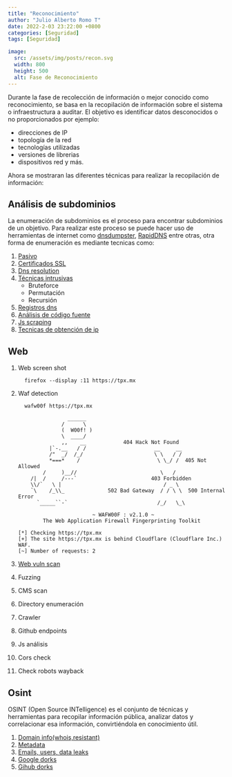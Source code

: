 ```yaml
---
title: "Reconocimiento"
author: "Julio Alberto Romo T"
date: 2022-2-03 23:22:00 +0800
categories: [Seguridad]
tags: [Seguridad]

image:
  src: /assets/img/posts/recon.svg
  width: 800
  height: 500
  alt: Fase de Reconocimiento
---
```


Durante la fase de recolección de información o mejor conocido como reconocimiento, se basa en la recopilación de información sobre el sistema o infraestructura a auditar. El objetivo es identificar datos desconocidos o no proporcionados por ejemplo:

* direcciones de IP
* topología de la red
* tecnologías utilizadas
* versiones de librerias
* dispositivos red y más.

Ahora se mostraran las diferentes técnicas para realizar la recopilación de información:

## Análisis de subdominios

La enumeración de subdominios es el proceso para encontrar subdominios de un objetivo.
Para realizar este proceso se puede hacer uso de herramientas de internet como [dnsdumpster](https://dnsdumpster.com/), [RapidDNS](rapiddns.io/) entre otras, otra forma de enumeración es mediante tecnicas como:

1. [Pasivo](/posts/analisis-subdominios/#pasivo)
2. [Certificados SSL](/posts/analisis-subdominios/#certificados-ssl)
3. [Dns resolution](/posts/analisis-subdominios/#dns-resolution)
4. [Técnicas intrusivas](/posts/analisis-subdominios/#técnicas-intrusivas)
   * Bruteforce
   * Permutación
   * Recursión
5. [Registros dns](/posts/analisis-subdominios/registros-dns)
6. [Análisis de código fuente](/posts/analisis-subdominios/#análisis-de-código-fuente)
7. [Js scraping](/posts/analisis-subdominios/#js-scraping)
8. [Tecnicas de obtención de ip](/posts/analisis-subdominios/#tecnicas-de-obtención-de-ip)
  
## Web

1. Web screen shot

    ```console
      firefox --display :11 https://tpx.mx
    ```

2. Waf detection

    ```console
      wafw00f https://tpx.mx
          
                    ______
                  /      \
                  (  W00f! )
                  \  ____/
                  ,,    __            404 Hack Not Found
              |`-.__   / /                      __     __
              /"  _/  /_/                       \ \   / /
              *===*    /                         \ \_/ /  405 Not Allowed
            /     )__//                           \   /
        /|  /     /---`                        403 Forbidden
        \\/`   \ |                                 / _ \
        `\    /_\\_              502 Bad Gateway  / / \ \  500 Internal Error
          `_____``-`                             /_/   \_\

                            ~ WAFW00F : v2.1.0 ~
            The Web Application Firewall Fingerprinting Toolkit
        
    [*] Checking https://tpx.mx
    [+] The site https://tpx.mx is behind Cloudflare (Cloudflare Inc.) WAF.
    [~] Number of requests: 2
    ```

3. [Web vuln scan](/posts/herramientas-analisis-vun-web/#escaneo-de-vulnerabilidades)
4. Fuzzing
5. CMS scan
6. Directory enumeración
7. Crawler
8. Github endpoints
9. Js análisis
10. Cors check
11. Check robots wayback

## Osint

OSINT (Open Source INTelligence) es el conjunto de técnicas y herramientas para recopilar información pública, analizar datos y correlacionar esa información, convirtiéndola en conocimiento útil.

1. [Domain info(whois,resistant)](/posts/Reccon-Osint/#domain-infowhois--whoxy-whoisxmlapi-dnslytics-resistant)
2. [Metadata](/posts/Reccon-Osint/#metadata)
3. [Emails, users, data leaks](/posts/Reccon-Osint/#data-leaks)
4. [Google dorks](/posts/Reccon-Osint/#google-dorks)
5. [Gihub dorks](/posts/Reccon-Osint/#gihub-dorks)
